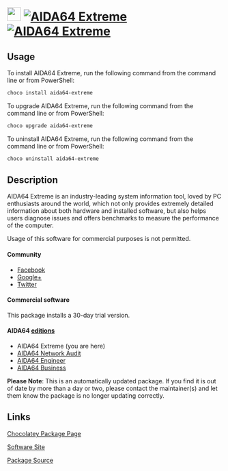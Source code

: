 ﻿# <img src="https://cdn.jsdelivr.net/gh/mkevenaar/chocolatey-packages@262e3148b0ba248ae30cb14e38416a5a6778ebc8/icons/aida64-extreme.png" width="32" height="32"/> [![AIDA64 Extreme](https://img.shields.io/chocolatey/v/aida64-extreme.svg?label=AIDA64+Extreme)](https://chocolatey.org/packages/aida64-extreme) [![AIDA64 Extreme](https://img.shields.io/chocolatey/dt/aida64-extreme.svg)](https://chocolatey.org/packages/aida64-extreme)

## Usage

To install AIDA64 Extreme, run the following command from the command line or from PowerShell:

```powershell
choco install aida64-extreme
```

To upgrade AIDA64 Extreme, run the following command from the command line or from PowerShell:

```powershell
choco upgrade aida64-extreme
```

To uninstall AIDA64 Extreme, run the following command from the command line or from PowerShell:

```powershell
choco uninstall aida64-extreme
```

## Description

AIDA64 Extreme is an industry-leading system information tool, loved by PC enthusiasts around the world, which not only provides extremely detailed information about both hardware and installed software, but also helps users diagnose issues and offers benchmarks to measure the performance of the computer.

Usage of this software for commercial purposes is not permitted.

#### Community

* [Facebook](https://www.facebook.com/AIDA64)
* [Google+](https://plus.google.com/+aida64)
* [Twitter](https://twitter.com/FinalWire)

#### Commercial software

This package installs a 30-day trial version.

#### AIDA64 [editions](http://www.aida64.com/compare-aida64-features)

* AIDA64 Extreme (you are here)
* [AIDA64 Network Audit](https://chocolatey.org/packages/aida64-networkaudit)
* [AIDA64 Engineer](https://chocolatey.org/packages/aida64-engineer)
* [AIDA64 Business](https://chocolatey.org/packages/aida64-business)

**Please Note**: This is an automatically updated package. If you find it is
out of date by more than a day or two, please contact the maintainer(s) and
let them know the package is no longer updating correctly.



## Links

[Chocolatey Package Page](https://chocolatey.org/packages/aida64-extreme)

[Software Site](http://www.aida64.com/products/aida64-extreme)

[Package Source](https://github.com/mkevenaar/chocolatey-packages/tree/master/automatic/aida64-extreme)

